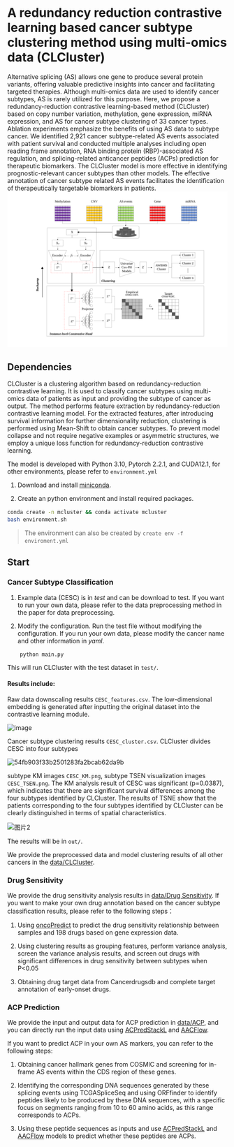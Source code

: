 # A redundancy reduction contrastive learning based cancer subtype clustering method using multi-omics data (CLCluster)

Alternative splicing (AS) allows one gene to produce several protein variants, offering valuable predictive insights into cancer and facilitating targeted therapies. Although multi-omics data are used to identify cancer subtypes, AS is rarely utilized for this purpose. Here, we propose a redundancy-reduction contrastive learning-based method (CLCluster) based on copy number variation, methylation, gene expression, miRNA expression, and AS for cancer subtype clustering of 33 cancer types. Ablation experiments emphasize the benefits of using AS data to subtype cancer. We identified 2,921 cancer subtype-related AS events associated with patient survival and conducted multiple analyses including open reading frame annotation, RNA binding protein (RBP)-associated AS regulation, and splicing-related anticancer peptides (ACPs) prediction for therapeutic biomarkers. The CLCluster model is more effective in identifying prognostic-relevant cancer subtypes than other models. The effective annotation of cancer subtype related AS events facilitates the identification of therapeutically targetable biomarkers in patients.
![](./CLCluster.svg)

## Dependencies

CLCluster is a clustering algorithm based on redundancy-reduction contrastive learning. It is used to classify cancer subtypes using multi-omics data of patients as input and providing the subtype of cancer as output. The method performs feature extraction by redundancy-reduction contrastive learning model. For the extracted features, after introducing survival information for further dimensionality reduction, clustering is performed using Mean-Shift to obtain cancer subtypes. To prevent model collapse and not require negative examples or asymmetric structures, we employ a unique loss function for redundancy-reduction contrastive learning.

The model is developed with Python 3.10, Pytorch 2.2.1, and CUDA12.1, for other environments, please refer to `environment.yml`

1. Download and install [miniconda](https://docs.conda.io/projects/conda/en/latest/user-guide/install/download.html).

2. Create an python environment and install required packages.

```bash
conda create -n mcluster && conda activate mcluster
bash environment.sh
```
> The environment can also be created by `create env -f enviroment.yml`


## Start
### Cancer Subtype Classification
1. Example data (CESC) is in *test* and can be download to test. If you want to run your own data, please refer to the data preprocessing method in the paper for data preprocessing.

2. Modify the configuration. Run the test file without modifying the configuration. If you run your own data, please modify the cancer name and other information in *yaml*.

```bash
    python main.py
```

This will run CLCluster with the test dataset in `test/`. 

#### Results include:
Raw data downscaling results `CESC_features.csv`. The low-dimensional embedding is generated after inputting the original dataset into the contrastive learning module.

![image](https://github.com/user-attachments/assets/90cc64d3-4e22-4c7a-8304-584b18c09c1e)


Cancer subtype clustering results `CESC_cluster.csv`. CLCluster divides CESC into four subtypes

![54fb903f33b2501283fa2bcab62da9b](https://github.com/user-attachments/assets/49097b09-905a-4095-a4b2-aac9b81e1a60)


subtype KM images `CESC_KM.png`, subtype TSEN visualization images `CESC_TSEN.png`. The KM analysis result of CESC was significant (p=0.0387), which indicates that there are significant survival differences among the four subtypes identified by CLCluster. The results of TSNE show that the patients corresponding to the four subtypes identified by CLCluster can be clearly distinguished in terms of spatial characteristics.

![图片2](https://github.com/user-attachments/assets/afece776-6db2-4965-9a7b-aec14d514c02)


The results will be in `out/`.

We provide the preprocessed data and model clustering results of all other cancers in the [data/CLCluster](https://www.synapse.org/Synapse:syn64598517/files/).

### Drug Sensitivity
We provide the drug sensitivity analysis results in [data/Drug Sensitivity](https://www.synapse.org/Synapse:syn64598517/files/). If you want to make your own drug annotation based on the cancer subtype classification results, please refer to the following steps：

1. Using [oncoPredict](https://cran.r-project.org/web/packages/oncoPredict/index.html) to predict the drug sensitivity relationship between samples and 198 drugs based on gene expression data.

2. Using clustering results as grouping features, perform variance analysis, screen the variance analysis results, and screen out drugs with significant differences in drug sensitivity between subtypes when P<0.05

3. Obtaining drug target data from Cancerdrugsdb and complete target annotation of early-onset drugs.



### ACP Prediction
We provide the input and output data for ACP prediction in [data/ACP](https://www.synapse.org/Synapse:syn64598517/files/), and you can directly run the input data using [ACPredStackL](https://github.com/liangxiaoq/ACPredStackL) and [AACFlow](https://github.com/z11code/AACFlow). 

If you want to predict ACP in your own AS markers, you can refer to the following steps:

1. Obtaining cancer hallmark genes from COSMIC and screening for in-frame AS events within the CDS region of these genes.

2. Identifying the corresponding DNA sequences generated by these splicing events using TCGASpliceSeq and using ORFfinder to identify peptides likely to be produced by these DNA sequences, with a specific focus on segments ranging from 10 to 60 amino acids, as this range corresponds to ACPs.

3. Using these peptide sequences as inputs and use [ACPredStackL](https://github.com/liangxiaoq/ACPredStackL) and [AACFlow](https://github.com/z11code/AACFlow) models to predict whether these peptides are ACPs.

